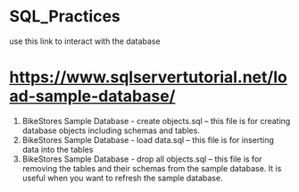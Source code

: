 # SQL_Practices

use this link to interact with the database
# https://www.sqlservertutorial.net/load-sample-database/
1. BikeStores Sample Database - create objects.sql – this file is for creating database objects including schemas and tables.
 2. BikeStores Sample Database - load data.sql – this file is for inserting data into the tables
3. BikeStores Sample Database - drop all objects.sql – this file is for removing the tables and their schemas from the sample database. It is useful when you want to refresh the sample database.
